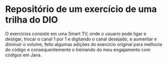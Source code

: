 # Repositório de um exercício de uma trilha do DIO

O exercicios consiste em uma Smart TV, onde o usuario pode ligar e desligar, trocar o canal 1 por 1 e digitando o canal desejado, 
e aumentar e diminuir o volume, feito algumas adições do exercicio original para melhoria do código e consequentemente o treinando do meu engajamento com
códigos em Java.
